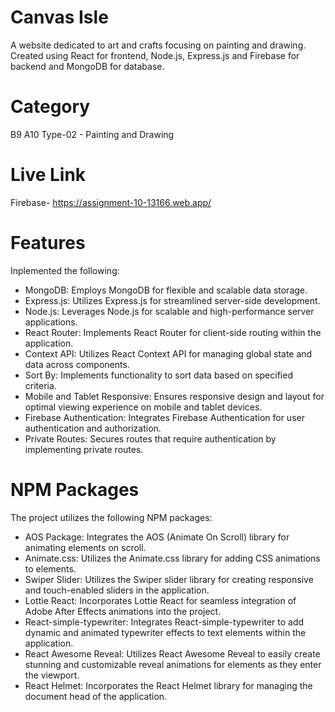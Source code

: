 # Canvas Isle
A website dedicated to art and crafts focusing on painting and drawing. Created using React for frontend, Node.js, Express.js and Firebase for backend and MongoDB for database.

# Category
B9 A10 Type-02 - Painting and Drawing

# Live Link
Firebase- https://assignment-10-13166.web.app/

# Features
Inplemented the following:
-  MongoDB: Employs MongoDB for flexible and scalable data storage.
-  Express.js: Utilizes Express.js for streamlined server-side development.
-  Node.js: Leverages Node.js for scalable and high-performance server applications.
-  React Router: Implements React Router for client-side routing within the application.
-  Context API: Utilizes React Context API for managing global state and data across components.
-  Sort By: Implements functionality to sort data based on specified criteria.
-  Mobile and Tablet Responsive: Ensures responsive design and layout for optimal viewing experience on mobile and tablet devices.
-  Firebase Authentication: Integrates Firebase Authentication for user authentication and authorization.
-  Private Routes: Secures routes that require authentication by implementing private routes.

 
# NPM Packages
The project utilizes the following NPM packages:
-  AOS Package: Integrates the AOS (Animate On Scroll) library for animating elements on scroll.
-  Animate.css: Utilizes the Animate.css library for adding CSS animations to elements.
-  Swiper Slider: Utilizes the Swiper slider library for creating responsive and touch-enabled sliders in the application.
-  Lottie React: Incorporates Lottie React for seamless integration of Adobe After Effects animations into the project.
-  React-simple-typewriter: Integrates React-simple-typewriter to add dynamic and animated typewriter effects to text elements within the application.
-  React Awesome Reveal: Utilizes React Awesome Reveal to easily create stunning and customizable reveal animations for elements as they enter the viewport.
-  React Helmet: Incorporates the React Helmet library for managing the document head of the application.

